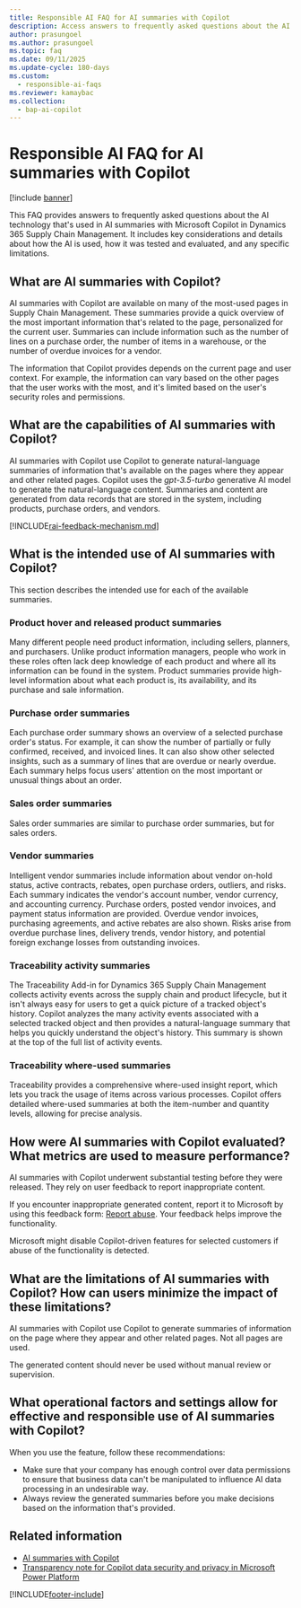 ```yaml
---
title: Responsible AI FAQ for AI summaries with Copilot
description: Access answers to frequently asked questions about the AI technology that's used in AI summaries with Microsoft Copilot in Dynamics 365 Supply Chain Management.
author: prasungoel
ms.author: prasungoel
ms.topic: faq
ms.date: 09/11/2025
ms.update-cycle: 180-days
ms.custom:
  - responsible-ai-faqs
ms.reviewer: kamaybac
ms.collection:
  - bap-ai-copilot
---
```


# Responsible AI FAQ for AI summaries with Copilot

[!include [banner](../includes/banner.md)]

This FAQ provides answers to frequently asked questions about the AI technology that's used in AI summaries with Microsoft Copilot in Dynamics 365 Supply Chain Management. It includes key considerations and details about how the AI is used, how it was tested and evaluated, and any specific limitations.

## What are AI summaries with Copilot?

AI summaries with Copilot are available on many of the most-used pages in Supply Chain Management. These summaries provide a quick overview of the most important information that's related to the page, personalized for the current user. Summaries can include information such as the number of lines on a purchase order, the number of items in a warehouse, or the number of overdue invoices for a vendor.

The information that Copilot provides depends on the current page and user context. For example, the information can vary based on the other pages that the user works with the most, and it's limited based on the user's security roles and permissions.

## What are the capabilities of AI summaries with Copilot?

AI summaries with Copilot use Copilot to generate natural-language summaries of information that's available on the pages where they appear and other related pages. Copilot uses the *gpt-3.5-turbo* generative AI model to generate the natural-language content. Summaries and content are generated from data records that are stored in the system, including products, purchase orders, and vendors.

[!INCLUDE[rai-feedback-mechanism.md](../includes/rai-feedback-mechanism.md)]

## What is the intended use of AI summaries with Copilot?

This section describes the intended use for each of the available summaries.

### Product hover and released product summaries

Many different people need product information, including sellers, planners, and purchasers. Unlike product information managers, people who work in these roles often lack deep knowledge of each product and where all its information can be found in the system. Product summaries provide high-level information about what each product is, its availability, and its purchase and sale information.

### Purchase order summaries

Each purchase order summary shows an overview of a selected purchase order's status. For example, it can show the number of partially or fully confirmed, received, and invoiced lines. It can also show other selected insights, such as a summary of lines that are overdue or nearly overdue. Each summary helps focus users' attention on the most important or unusual things about an order.

### Sales order summaries

Sales order summaries are similar to purchase order summaries, but for sales orders.

### Vendor summaries

Intelligent vendor summaries include information about vendor on-hold status, active contracts, rebates, open purchase orders, outliers, and risks. Each summary indicates the vendor's account number, vendor currency, and accounting currency. Purchase orders, posted vendor invoices, and payment status information are provided. Overdue vendor invoices, purchasing agreements, and active rebates are also shown. Risks arise from overdue purchase lines, delivery trends, vendor history, and potential foreign exchange losses from outstanding invoices.

### Traceability activity summaries

The Traceability Add-in for Dynamics 365 Supply Chain Management collects activity events across the supply chain and product lifecycle, but it isn't always easy for users to get a quick picture of a tracked object's history. Copilot analyzes the many activity events associated with a selected tracked object and then provides a natural-language summary that helps you quickly understand the object's history. This summary is shown at the top of the full list of activity events.

### Traceability where-used summaries

Traceability provides a comprehensive where-used insight report, which lets you track the usage of items across various processes. Copilot offers detailed where-used summaries at both the item-number and quantity levels, allowing for precise analysis.

## How were AI summaries with Copilot evaluated? What metrics are used to measure performance?

AI summaries with Copilot underwent substantial testing before they were released. They rely on user feedback to report inappropriate content.

If you encounter inappropriate generated content, report it to Microsoft by using this feedback form: [Report abuse](https://msrc.microsoft.com/report). Your feedback helps improve the functionality.

Microsoft might disable Copilot-driven features for selected customers if abuse of the functionality is detected.

## What are the limitations of AI summaries with Copilot? How can users minimize the impact of these limitations?

AI summaries with Copilot use Copilot to generate summaries of information on the page where they appear and other related pages. Not all pages are used.

The generated content should never be used without manual review or supervision.

## What operational factors and settings allow for effective and responsible use of AI summaries with Copilot?

When you use the feature, follow these recommendations:

- Make sure that your company has enough control over data permissions to ensure that business data can't be manipulated to influence AI data processing in an undesirable way.
- Always review the generated summaries before you make decisions based on the information that's provided.

## Related information

- [AI summaries with Copilot](get-started/copilot-summaries-overview.md)
- [Transparency note for Copilot data security and privacy in Microsoft Power Platform](/power-platform/transparency-note-copilot-data-security-privacy)

[!INCLUDE[footer-include](../includes/footer-banner.md)]
